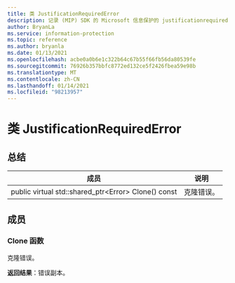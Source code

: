 ```yaml
---
title: 类 JustificationRequiredError
description: 记录 (MIP) SDK 的 Microsoft 信息保护的 justificationrequirederror：：未定义的类。
author: BryanLa
ms.service: information-protection
ms.topic: reference
ms.author: bryanla
ms.date: 01/13/2021
ms.openlocfilehash: acbe0a0b6e1c322b64c67b55f66fb56da80539fe
ms.sourcegitcommit: 76926b357bbfc8772ed132ce5f2426fbea59e98b
ms.translationtype: MT
ms.contentlocale: zh-CN
ms.lasthandoff: 01/14/2021
ms.locfileid: "98213957"
---
```

# <a name="class-justificationrequirederror"></a>类 JustificationRequiredError 
  
## <a name="summary"></a>总结
 成员                        | 说明                                
--------------------------------|---------------------------------------------
public virtual std::shared_ptr\<Error\> Clone() const  |  克隆错误。
  
## <a name="members"></a>成员
  
### <a name="clone-function"></a>Clone 函数
克隆错误。

  
**返回结果**：错误副本。